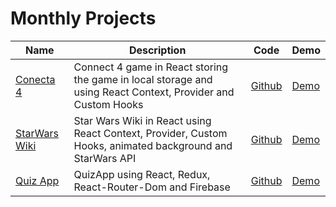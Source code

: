 # Monthly Projects

|Name|Description|Code|Demo
|---|---|---|---
[Conecta 4](./conecta-4) | Connect 4 game in React storing the game in local storage and using React Context, Provider and Custom Hooks| [Github](https://github.com/Pancratzia/Monthly-Projects/tree/main/conecta-4) | [Demo](https://pancratzia-conecta4.netlify.app/)
[StarWars Wiki](./starwars-wiki) | Star Wars Wiki in React using React Context, Provider, Custom Hooks, animated background and StarWars API| [Github](https://github.com/Pancratzia/Monthly-Projects/tree/main/starwars-wiki) | [Demo](https://pancratzia-starwarswiki.netlify.app)
[Quiz App](./quiz-app) | QuizApp using React, Redux, React-Router-Dom and Firebase| [Github](https://github.com/Pancratzia/Monthly-Projects/tree/main/quiz-app) | [Demo](https://pancratzia-quizapp.netlify.app/)
